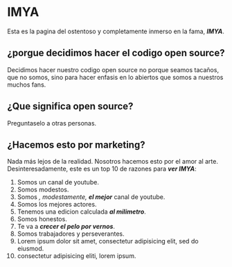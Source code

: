 # IMYA
Esta es la pagina del ostentoso y completamente inmerso en la fama, ___IMYA___.

## ¿porgue decidimos hacer el codigo open source?
Decidimos hacer nuestro codigo open source no porque seamos tacaños, que no
somos, sino para hacer enfasis en lo abiertos que somos a nuestros muchos fans.

## ¿Que significa open source?
Preguntaselo a otras personas.

## ¿Hacemos esto por marketing?
Nada más lejos de la realidad. Nosotros hacemos esto por el amor al arte.
Desinteresadamente, este es un top 10 de razones para ___ver IMYA___:
1. Somos un canal de youtube.
2. Somos modestos.
3. Somos *, modestamente,* ___el mejor___ canal de youtube.
4. Somos los mejores actores.
5. Tenemos una edicion calculada ___al milimetro___.
6. Somos honestos.
7. Te va a ___crecer el pelo por vernos___.
8. Somos trabajadores y perseverantes.
9. Lorem ipsum dolor sit amet, consectetur adipisicing elit, sed do eiusmod.
10. consectetur adipisicing eliti, lorem ipsum.

